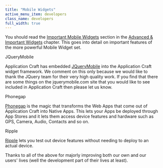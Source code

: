 ```yaml
---
title: "Mobile Widgets"
active_menu_item: developers
class_name: developers
full_width: true
---
```



You should read the [Important Mobile Widgets](../advanced-important-widgets/important-mobile-widgets/index.htm) section in the [Advanced & Important Widgets](../advanced-important-widgets/index.htm) chapter. This goes into detail on important features of the more powerful Mobile Widget set.

JQueryMobile

Application Craft has embedded [JQueryMobile](http://jquerymobile.com) into the Application Craft widget framework. We comment on this only because we would like to thank the JQuery team for their very high quality work. If you find that there are some things on the jquerymobile.com site that you would like to see included in Application Craft then please let us know.

Phonegap

[Phonegap](http://www.phonegap.com) is the magic that transforms the Web Apps that come out of Application Craft into Native Apps. This lets your Apps be deployed through App Stores and it lets them access device features and hardware such as GPS, Camera, Audio, Contacts and so on.

Ripple

[Ripple](https://bdsc.webapps.blackberry.com/html5/download) lets you test out device features without needing to deploy to an actual device.

Thanks to all of the above for majorly improving both our own and our users' lives (well the development part of their lives at least).

